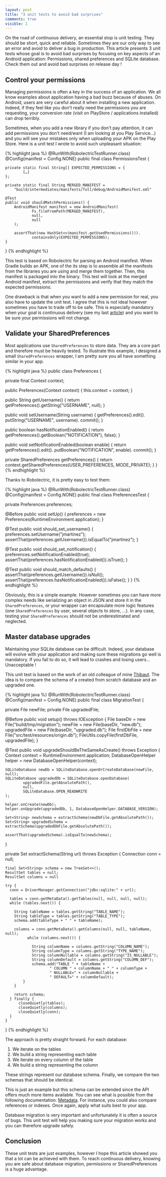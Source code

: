 ```yaml
---
layout: post
title: "3 unit tests to avoid bad surprises"
comments: true
visible: 1
---
```


On the road of continuous delivery, an essential stop is unit testing. They should be short, quick and reliable. Sometimes they are our only way to see an error and avoid to deliver a bug in production. This article presents 3 unit tests whose goal is to avoid bad surprises by focusing on key aspects of an Android application: Permissions, shared preferences and SQLite database. Check them out and avoid bad surprises on release day !

<!-- more -->

## Control your permissions

Managing permissions is often a key in the success of an application. We all know examples about application having a bad buzz because of abuses. On Android, users are very careful about it when installing a new application. Indeed, if they feel like you don't really need the permissions you are requesting, your conversion rate (visit on PlayStore / applications installed) can drop terribly.

Sometimes, when you add a new library if you don't pay attention, it can add permissions you don't need/want (I am looking at you Play Service…) and you will see your mistakes only when uploading your APK on the Play Store. Here is a unit test I wrote to avoid such unpleasant situation:

{% highlight java %}
@RunWith(RobolectricTestRunner.class)
@Config(manifest = Config.NONE)
public final class PermissionsTest {

    private static final String[] EXPECTED_PERMISSIONS = {
            […]
    };

    private static final String MERGED_MANIFEST =
        "build/intermediates/manifests/full/debug/AndroidManifest.xml"

    @Test
    public void shouldMatchPermissions() {
        AndroidManifest manifest = new AndroidManifest(
                Fs.fileFromPath(MERGED_MANIFEST),
                null,
                null
        );

        assertThat(new HashSet<>(manifest.getUsedPermissions())).
                containsOnly(EXPECTED_PERMISSIONS);
    }
}
{% endhighlight %}

This test is based on Robolectric for parsing an Android manifest. When Gradle builds an APK, one of the its step is to assemble all the manifests from the libraries you are using and merge them together. Then, this manifest is packaged into the binary. This test will look at the merged Android manifest, extract the permissions and verify that they match the expected permissions.

One drawback is that when you want to add a new permission for real, you also have to update the unit test. I agree that this is not ideal however sometimes you have to trade off to be safe. This is especially mandatory when your goal is continuous delivery (see my last [article](http://jeremie-martinez.com/2016/01/14/devops-on-android/)) and you want to be sure your permissions will not change.

## Validate your SharedPreferences

Most applications use `SharedPreferences` to store data. They are a core part and therefore must be heavily tested. To illustrate this example, I designed a small `SharedPreferences` wrapper, I am pretty sure you all have something similar in your app.

{% highlight java %}
public class Preferences {

  private final Context context;

  public Preferences(Context context) {
    this.context = context;
  }

  public String getUsername() {
    return getPreferences().getString("USERNAME", null);
  }

  public void setUsername(String username) {
    getPreferences().edit().
                     putString("USERNAME", username).
                     commit();
  }

  public boolean hasNotificationEnabled() {
    return getPreferences().getBoolean("NOTIFICATION"), false);
  }

  public void setNotificationEnabled(boolean enable) {
    return getPreferences().edit().
                            putBoolean("NOTIFICATION", enable).
                            commit();
  }

  private SharedPreferences getPreferences() {
    return context.getSharedPreferences(USER_PREFERENCES, MODE_PRIVATE);
  }
}
{% endhighlight %}

Thanks to Robolectric, it is pretty easy to test them:

{% highlight java %}
@RunWith(RobolectricTestRunner.class)
@Config(manifest = Config.NONE)
public final class PreferencesTest {

  private Preferences preferences;

  @Before
  public void setUp() {
    preferences = new Preferences(RuntimeEnvironment.application);
  }

  @Test
  public void should_set_username() {
    preferences.setUsername("jmartinez");
    assertThat(preferences.getUsername()).isEqualTo("jmartinez");
  }

  @Test
  public void should_set_notification() {
    preferences.setNotificationEnabled(true);
    assertThat(preferences.hasNotificationEnabled()).isTrue();
  }

  @Test
  public void should_match_defaults() {
    assertThat(preferences.getUsername()).isNull();
    assertThat(preferences.hasNotificationEnabled()).isFalse();
  }
}
{% endhighlight %}

Obviously, this is a simple example. However sometimes you can have more complex needs like serializing an object in JSON and store it in the `SharedPreferences`, or your wrapper can encapsulate more logic features (one `SharedPreferences` by user, several objects to store, …). In any case, testing your `SharedPreferences` should not be underestimated and neglected.

## Master database upgrades

Maintaining your SQLite database can be difficult. Indeed, your database will evolve with your application and making sure these migrations go well is mandatory. If you fail to do so, it will lead to crashes and losing users… Unacceptable !

This unit test is based on the work of an old colleague of mine [Thibaut](https://twitter.com/fredszaq). The idea is to compare the schema of a created from scratch database and an upgraded one.

{% highlight java %}
@RunWith(RobolectricTestRunner.class)
@Config(manifest = Config.NONE)
public final class MigrationTest {

  private File newFile;
  private File upgradedFile;

  @Before
  public void setup() throws IOException {
    File baseDir = new File("build/tmp/migration");
    newFile = new File(baseDir, "new.db");
    upgradedFile = new File(baseDir, "upgraded.db");
    File firstDbFile = new File("src/test/resources/origin.db");
    FileUtils.copyFile(firstDbFile, upgradedFile);
  }

  @Test
  public void upgradeShouldBeTheSameAsCreate() throws Exception {
    Context context = RuntimeEnvironment.application;
    DatabaseOpenHelper helper = new DatabaseOpenHelper(context);

    SQLiteDatabase newDb = SQLiteDatabase.openOrCreateDatabase(newFile, null);
    SQLiteDatabase upgradedDb = SQLiteDatabase.openDatabase(
            upgradedFile.getAbsolutePath(),
            null,
            SQLiteDatabase.OPEN_READWRITE
    );

    helper.onCreate(newDb);
    helper.onUpgrade(upgradedDb, 1, DatabaseOpenHelper.DATABASE_VERSION);

    Set<String> newSchema = extractSchema(newDbFile.getAbsolutePath());
    Set<String> upgradedSchema = extractSchema(upgradedDbFile.getAbsolutePath());

    assertThat(upgradedSchema).isEqualTo(newSchema);
  }

  private Set<String> extractSchema(String url) throws Exception {
    Connection conn = null;

    final Set<String> schema = new TreeSet<>();
    ResultSet tables = null;
    ResultSet columns = null

    try {
      conn = DriverManager.getConnection("jdbc:sqlite:" + url);

      tables = conn.getMetaData().getTables(null, null, null, null);
      while (tables.next()) {

        String tableName = tables.getString("TABLE_NAME");
        String tableType = tables.getString("TABLE_TYPE");
        schema.add(tableType + " " + tableName);

        columns = conn.getMetaData().getColumns(null, null, tableName, null);
              while (columns.next()) {

                String columnName = columns.getString("COLUMN_NAME");
                String columnType = columns.getString("TYPE_NAME");
                String columnNullable = columns.getString("IS_NULLABLE");
                String columnDefault = columns.getString("COLUMN_DEF");
                schema.add("TABLE " + tableName +
                        " COLUMN " + columnName + " " + columnType +
                        " NULLABLE=" + columnNullable +
                        " DEFAULT=" + columnDefault);
            }
        }

        return schema;
      } finally {
          closeQuietly(tables);
          closeQuietly(columns);
          closeQuietly(conn);
      }
    }
}
{% endhighlight %}

 The approach is pretty straight forward. For each database:

 1. We iterate on the tables
 2. We build a string representing each table
 3. We iterate on every column of the table
 4. We build a string representing the column

These strings represent our database schema. Finally, we compare the two schemas that should be identical.

This is just an example but this schema can be extended since the API offers much more items available. You can see what is possible from the following documentation: [Metadata](https://docs.oracle.com/javase/7/docs/api/java/sql/DatabaseMetaData.html). For instance, you could also compare references or indexes. Once again, apply what suits best to your app.

Database migration is very important and unfortunately it is often a source of bugs. This unit test will help you making sure your migration works and you can therefore upgrade safely.

## Conclusion

These unit tests are just examples, however I hope this article showed you that a lot can be achieved with them. To reach continuous delivery, knowing you are safe about database migration, permissions or SharedPreferences is a huge advantage.
